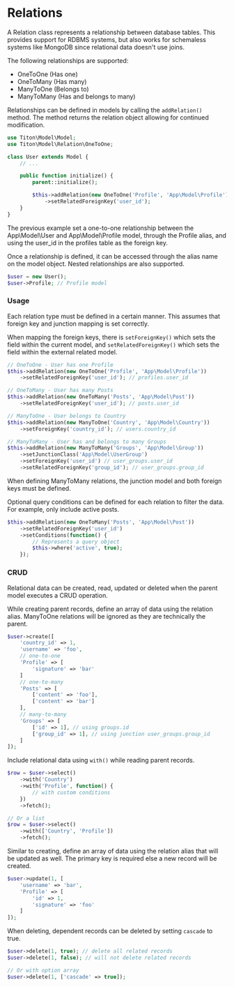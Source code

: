 # Relations #

A Relation class represents a relationship between database tables. This provides support for RDBMS systems, but also works for schemaless systems like MongoDB since relational data doesn't use joins.

The following relationships are supported:

* OneToOne (Has one)
* OneToMany (Has many)
* ManyToOne (Belongs to)
* ManyToMany (Has and belongs to many)

Relationships can be defined in models by calling the `addRelation()` method. The method returns the relation object allowing for continued modification.

```php
use Titon\Model\Model;
use Titon\Model\Relation\OneToOne;

class User extends Model {
	// ...

	public function initialize() {
		parent::initialize();

		$this->addRelation(new OneToOne('Profile', 'App\Model\Profile'))
			->setRelatedForeignKey('user_id');
	}
}
```

The previous example set a one-to-one relationship between the App\Model\User and App\Model\Profile model, through the Profile alias, and using the user_id in the profiles table as the foreign key.

Once a relationship is defined, it can be accessed through the alias name on the model object. Nested relationships are also supported.

```php
$user = new User();
$user->Profile; // Profile model
```

### Usage ###

Each relation type must be defined in a certain manner. This assumes that foreign key and junction mapping is set correctly.

When mapping the foreign keys, there is `setForeignKey()` which sets the field within the current model, and `setRelatedForeignKey()` which sets the field within the external related model.

```php
// OneToOne - User has one Profile
$this->addRelation(new OneToOne('Profile', 'App\Model\Profile'))
	->setRelatedForeignKey('user_id'); // profiles.user_id

// OneToMany - User has many Posts
$this->addRelation(new OneToMany('Posts', 'App\Model\Post'))
	->setRelatedForeignKey('user_id'); // posts.user_id

// ManyToOne - User belongs to Country
$this->addRelation(new ManyToOne('Country', 'App\Model\Country'))
	->setForeignKey('country_id'); // users.country_id

// ManyToMany - User has and belongs to many Groups
$this->addRelation(new ManyToMany('Groups', 'App\Model\Group'))
	->setJunctionClass('App\Model\UserGroup')
	->setForeignKey('user_id') // user_groups.user_id
	->setRelatedForeignKey('group_id'); // user_groups.group_id
```

When defining ManyToMany relations, the junction model and both foreign keys must be defined.

Optional query conditions can be defined for each relation to filter the data. For example, only include active posts.

```php
$this->addRelation(new OneToMany('Posts', 'App\Model\Post'))
	->setRelatedForeignKey('user_id')
	->setConditions(function() {
		// Represents a query object
		$this->where('active', true);
	});
```

### CRUD ###

Relational data can be created, read, updated or deleted when the parent model executes a CRUD operation.

While creating parent records, define an array of data using the relation alias. ManyToOne relations will be ignored as they are technically the parent.

```php
$user->create([
	'country_id' => 1,
	'username' => 'foo',
	// one-to-one
	'Profile' => [
		'signature' => 'bar'
	]
	// one-to-many
	'Posts' => [
		['content' => 'foo'],
		['content' => 'bar']
	],
	// many-to-many
	'Groups' => [
		['id' => 1], // using groups.id
		['group_id' => 1], // using junction user_groups.group_id
	]
]);
```

Include relational data using `with()` while reading parent records.

```php
$row = $user->select()
	->with('Country')
	->with('Profile', function() {
		// with custom conditions
	})
	->fetch();

// Or a list
$row = $user->select()
	->with(['Country', 'Profile'])
	->fetch();
```

Similar to creating, define an array of data using the relation alias that will be updated as well. The primary key is required else a new record will be created.

```php
$user->update(1, [
	'username' => 'bar',
	'Profile' => [
		'id' => 1,
		'signature' => 'foo'
	]
]);
```

When deleting, dependent records can be deleted by setting `cascade` to true.

```php
$user->delete(1, true); // delete all related records
$user->delete(1, false); // will not delete related records

// Or with option array
$user->delete(1, ['cascade' => true]);
```